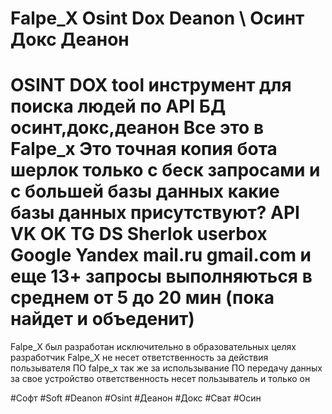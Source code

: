 # Falpe_X Osint Dox Deanon \ Осинт Докс Деанон
OSINT DOX tool инструмент для поиска людей по API БД осинт,докс,деанон Все это в Falpe_x
Это точная копия бота шерлок только с беск запросами и с большей базы данных 
какие базы данных присутствуют?
API 
VK OK TG DS Sherlok userbox Google Yandex mail.ru gmail.com и еще 13+
запросы выполняються в среднем от 5 до 20 мин (пока найдет и объеденит)
============================================================


Falpe_X был разработан исключительно в образовательных целях разработчик Falpe_X не несет ответственность за действия пользывателя ПО falpe_x так же за использывание ПО передачу данных за свое устройство ответственность несет пользыватель и только он

#Софт #Soft #Deanon #Osint #Деанон #Докс #Сват #Осин 
